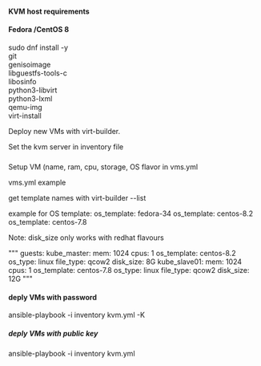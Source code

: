 #### KVM host requirements
#### Fedora /CentOS 8
sudo dnf install -y \
git \
genisoimage \
libguestfs-tools-c \
libosinfo \
python3-libvirt \
python3-lxml \
qemu-img \
virt-install

Deploy new VMs with virt-builder.

Set the kvm server in inventory file

#####
Setup VM (name, ram, cpu, storage, OS flavor in vms.yml

vms.yml example


get template names with virt-builder --list

example for OS template:
os_template: fedora-34
os_template: centos-8.2
os_template: centos-7.8

Note:
disk_size only works with redhat flavours 

"""
guests:
  kube_master:
    mem: 1024
    cpus: 1
    os_template: centos-8.2
    os_type: linux
    file_type: qcow2
    disk_size: 8G
  kube_slave01:
    mem: 1024
    cpus: 1
    os_template: centos-7.8
    os_type: linux
    file_type: qcow2
    disk_size: 12G
"""



#### deply VMs with password
ansible-playbook -i inventory kvm.yml -K 


##### deply VMs with public key
ansible-playbook -i inventory kvm.yml 

